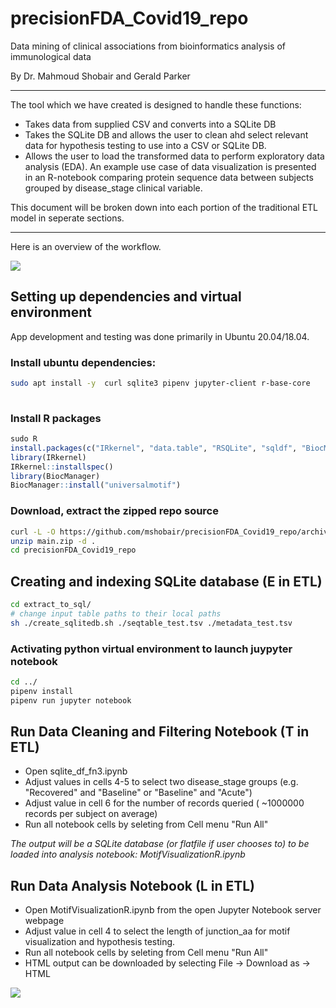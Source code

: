 # precisionFDA_Covid19_repo

Data mining of clinical associations from bioinformatics analysis of immunological data 

By Dr. Mahmoud Shobair and Gerald Parker

***

The tool which we have created is designed to handle these functions:

- Takes data from supplied CSV and converts into a SQLite DB
- Takes the SQLite DB and allows the user to clean ahd select relevant data for hypothesis testing to use into a CSV or SQLite DB.
- Allows the user to load the transformed data to perform exploratory data analysis (EDA). An example use case of data visualization is presented in an R-notebook comparing protein sequence data between subjects grouped by disease_stage clinical variable.

This document will be broken down into each portion of the traditional ETL model in seperate sections.

***
Here is an overview of the workflow.

![](workflow_summary.JPG)

## Setting up dependencies and virtual environment
App development and testing was done primarily in Ubuntu 20.04/18.04.

<!-- GP - Edited to remove unneeded dependencies -->
### Install ubuntu dependencies:
```sh
sudo apt install -y  curl sqlite3 pipenv jupyter-client r-base-core 
 
```
<!-- GP - Edited to add "sudo R" and remove the "yes" responses -->
### Install R packages
```R
sudo R
install.packages(c("IRkernel", "data.table", "RSQLite", "sqldf", "BiocManager")) 
library(IRkernel)
IRkernel::installspec()
library(BiocManager)
BiocManager::install("universalmotif")
```
### Download, extract the zipped repo source 
```sh
curl -L -O https://github.com/mshobair/precisionFDA_Covid19_repo/archive/main.zip
unzip main.zip -d .
cd precisionFDA_Covid19_repo
```

## Creating and indexing SQLite database (E in ETL)
```sh
cd extract_to_sql/
# change input table paths to their local paths
sh ./create_sqlitedb.sh ./seqtable_test.tsv ./metadata_test.tsv
```

### Activating python virtual environment to launch juypyter notebook
```sh
cd ../
pipenv install
pipenv run jupyter notebook
```

## Run Data Cleaning and Filtering Notebook (T in ETL)
- Open sqlite_df_fn3.ipynb
- Adjust values in cells 4-5 to select two disease_stage groups (e.g. "Recovered" and "Baseline" or "Baseline" and "Acute")
- Adjust value in cell 6 for the number of records queried ( ~1000000 records per subject on average)
- Run all notebook cells by seleting from Cell menu "Run All"

*The output will be a SQLite database (or flatfile if user chooses to) to be loaded into analysis notebook: MotifVisualizationR.ipynb* 

 ## Run Data Analysis Notebook (L in ETL)
 - Open MotifVisualizationR.ipynb from the open Jupyter Notebook server webpage
 - Adjust value in cell 4 to select the length of junction_aa for motif visualization and hypothesis testing.
 - Run all notebook cells by seleting from Cell menu "Run All"
 - HTML output can be downloaded by selecting File -> Download as -> HTML



![](baseline_vs_acute.JPG)

